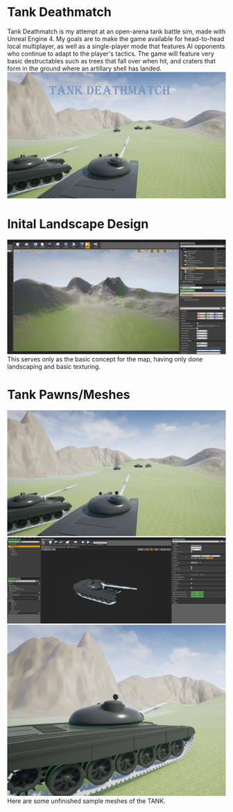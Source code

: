 # Tank Deathmatch
Tank Deathmatch is my attempt at an open-arena tank battle sim, made with Unreal Engine 4.  My goals are to make the game available for head-to-head local multiplayer, as well as a single-player mode that features AI opponents who continue to adapt to the player's tactics.  The game will feature very basic destructables such as trees that fall over when hit, and craters that form in the ground where an artillary shell has landed.  
![alt text](https://github.com/bsteel364/Tank-Deathmatch/blob/master/Tanks%201.2.png)


# Inital Landscape Design 
![alt text](https://github.com/bsteel364/Tank-Deathmatch/blob/master/landscape%201.1.PNG)
This serves only as the basic concept for the map, having only done landscaping and basic texturing.


# Tank Pawns/Meshes
![alt text](https://github.com/bsteel364/Tank-Deathmatch/blob/master/Tanks%201.1.PNG)
![alt text](https://github.com/bsteel364/Tank-Deathmatch/blob/master/tank_BP.PNG)
![alt text](https://github.com/bsteel364/Tank-Deathmatch/blob/master/tank%201.0.PNG)
Here are some unfinished sample meshes of the TANK.
